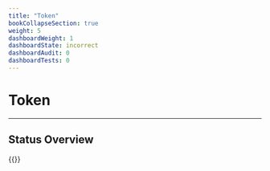 ```yaml
---
title: "Token"
bookCollapseSection: true
weight: 5
dashboardWeight: 1
dashboardState: incorrect
dashboardAudit: 0
dashboardTests: 0
---
```


# Token
---

## Status Overview

{{<dashboard-level open="true">}}
